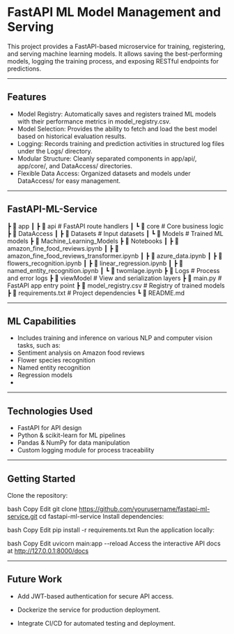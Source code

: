 # FastAPI ML Model Management and Serving
This project provides a FastAPI-based microservice for training, registering, and serving machine learning models. It allows saving the best-performing models, logging the training process, and exposing RESTful endpoints for predictions.

---

## Features
- Model Registry: Automatically saves and registers trained ML models with their performance metrics in model_registry.csv.
- Model Selection: Provides the ability to fetch and load the best model based on historical evaluation results.
- Logging: Records training and prediction activities in structured log files under the Logs/ directory.
- Modular Structure: Cleanly separated components in app/api/, app/core/, and DataAccess/ directories.
- Flexible Data Access: Organized datasets and models under DataAccess/ for easy management.

---

## FastAPI-ML-Service
┣ 📂 app
┃  ┣ 📂 api               # FastAPI route handlers
┃  ┗ 📂 core              # Core business logic
┣ 📂 DataAccess
┃  ┣ 📂 Datasets          # Input datasets
┃  ┗ 📂 Models            # Trained ML models
┣ 📂 Machine_Learning_Models
┣ 📂 Notebooks
┃  ┣ 📄 amazon_fine_food_reviews.ipynb
┃  ┣ 📄 amazon_fine_food_reviews_transformer.ipynb
┃  ┣ 📄 azure_data.ipynb
┃  ┣ 📄 flowers_recognition.ipynb
┃  ┣ 📄 linear_regression.ipynb
┃  ┣ 📄 named_entity_recognition.ipynb
┃  ┗ 📄 twomlage.ipynb
┣ 📂 Logs                 # Process and error logs
┣ 📂 viewModel            # View and serialization layers
┣ 📄 main.py              # FastAPI app entry point
┣ 📄 model_registry.csv   # Registry of trained models
┣ 📄 requirements.txt     # Project dependencies
┗ 📄 README.md

---

## ML Capabilities
- Includes training and inference on various NLP and computer vision tasks, such as:
- Sentiment analysis on Amazon food reviews
- Flower species recognition
- Named entity recognition
- Regression models
- 
---

## Technologies Used
- FastAPI for API design
- Python & scikit-learn for ML pipelines
- Pandas & NumPy for data manipulation
- Custom logging module for process traceability

---

## Getting Started
Clone the repository:

bash
Copy
Edit
git clone https://github.com/yourusername/fastapi-ml-service.git
cd fastapi-ml-service
Install dependencies:

bash
Copy
Edit
pip install -r requirements.txt
Run the application locally:

bash
Copy
Edit
uvicorn main:app --reload
Access the interactive API docs at http://127.0.0.1:8000/docs

---

## Future Work
- Add JWT-based authentication for secure API access.

- Dockerize the service for production deployment.

- Integrate CI/CD for automated testing and deployment.

